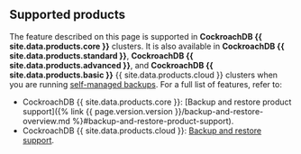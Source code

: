 ## Supported products

The feature described on this page is supported in **CockroachDB {{ site.data.products.core }}** clusters. It is also available in **CockroachDB {{ site.data.products.standard }}**, **CockroachDB {{ site.data.products.advanced }}**, and **CockroachDB {{ site.data.products.basic }}** {{ site.data.products.cloud }} clusters when you are running [self-managed backups](https://www.cockroachlabs.com/docs/cockroachcloud/take-and-restore-self-managed-backups). For a full list of features, refer to:

- CockroachDB {{ site.data.products.core }}: [Backup and restore product support]({% link {{ page.version.version }}/backup-and-restore-overview.md %}#backup-and-restore-product-support).
- CockroachDB {{ site.data.products.cloud }}: [Backup and restore support](https://www.cockroachlabs.com/docs/cockroachcloud/backup-and-restore-overview#get-started-with-self-managed-backups).